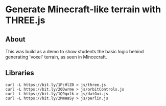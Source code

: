 # Generate Minecraft-like terrain with THREE.js
## About
This was build as a demo to show students the basic logic behind generating 'voxel' terrain, as seen in Mincecraft.

## Libraries
```
curl -L https://bit.ly/1PcHlZ0 > js/three.js
curl -L https://bit.ly/20Dwrme > js/orbitControls.js
curl -L https://bit.ly/1Q9qxlk > js/datGui.js
curl -L https://bit.ly/2MmWaSy > js/perlin.js
```